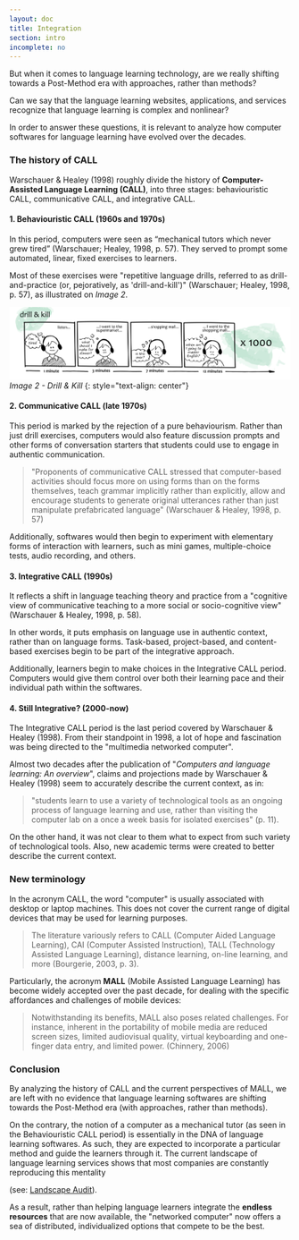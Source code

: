 ```yaml
---
layout: doc
title: Integration
section: intro
incomplete: no
---
```


But when it comes to language learning technology, are we really shifting towards a Post-Method era with approaches, rather than methods? 

Can we say that the language learning websites, applications, and services recognize that language learning is complex and nonlinear? 

In order to answer these questions, it is relevant to analyze how computer softwares for language learning have evolved over the decades.

### The history of CALL

Warschauer & Healey (1998) roughly divide the history of **Computer-Assisted Language Learning (CALL)**, into three stages: behaviouristic CALL, communicative CALL, and integrative CALL.

#### 1. Behaviouristic CALL (1960s and 1970s)

In this period, computers were seen as “mechanical tutors which never grew tired” (Warschauer; Healey, 1998, p. 57). They served to prompt some automated, linear, fixed exercises to learners.

Most of these exercises were "repetitive language drills, referred to as drill-and-practice (or, pejoratively, as 'drill-and-kill')" (Warschauer; Healey, 1998, p. 57), as illustrated on *Image 2*. 

[![Image 2 - Drill & Kill](/images/doc1-intro-drills.jpg)](/images/doc1-intro-drills.jpg)
_Image 2 - Drill & Kill_
{: style="text-align: center"}

#### 2. Communicative CALL (late 1970s)

This period is marked by the rejection of a pure behaviourism. Rather than just drill exercises, computers would also feature discussion prompts and other forms of conversation starters that students could use to engage in authentic communication.

> "Proponents of communicative CALL stressed that computer-based activities should focus more on using forms than on the forms themselves, teach grammar implicitly rather than explicitly, allow and encourage students to generate original utterances rather than just manipulate prefabricated language" (Warschauer & Healey, 1998, p. 57)

Additionally, softwares would then begin to experiment with elementary forms of interaction with learners, such as mini games, multiple-choice tests, audio recording,   and others.

#### 3. Integrative CALL (1990s)

It reflects a shift in language teaching theory and practice from a "cognitive view of communicative teaching to a more social or socio-cognitive view" (Warschauer & Healey, 1998, p. 58). 

In other words, it puts emphasis on language use in authentic context, rather than on language forms. Task-based, project-based, and content-based exercises begin to be part of the integrative approach.

Additionally, learners begin to make choices in the Integrative CALL period. Computers would give them control over both their learning pace and their individual path within the softwares.

#### 4. Still Integrative? (2000-now)

The Integrative CALL period is the last period covered by Warschauer & Healey (1998). From their standpoint in 1998, a lot of hope and fascination was being directed to the "multimedia networked computer". 

Almost two decades after the publication of "*Computers and language learning: An overview*", claims and projections made by Warschauer & Healey (1998) seem to accurately describe the current context, as in:

> "students learn to use a variety of technological tools as an ongoing process of language learning and use, rather than visiting the computer lab on a once a week basis for isolated exercises" (p. 11). 

On the other hand, it was not clear to them what to expect from such variety of technological tools. Also, new academic terms were created to better describe the current context. 

### New terminology

In the acronym CALL, the word "computer" is usually associated with desktop or laptop machines. This does not cover the current range of digital devices that may be used for learning purposes.

> The literature variously refers to CALL (Computer Aided Language Learning), CAI (Computer Assisted Instruction), TALL (Technology Assisted Language Learning), distance learning, on-line learning, and more (Bourgerie, 2003, p. 3).

Particularly, the acronym **MALL** (Mobile Assisted Language Learning) has become widely accepted over the past decade, for dealing with the specific affordances and challenges of mobile devices:

> Notwithstanding its benefits, MALL also poses related challenges. For instance, inherent in the portability of mobile media are reduced screen sizes, limited audiovisual quality, virtual keyboarding and one-finger data entry, and limited power. (Chinnery, 2006)

### Conclusion

By analyzing the history of CALL and the current perspectives of MALL, we are left with no evidence that language learning softwares are shifting towards the Post-Method era (with approaches, rather than methods).

On the contrary, the notion of a computer as a mechanical tutor (as seen in the Behaviouristic CALL period) is essentially in the DNA of language learning softwares. As such, they are expected to incorporate a particular method and guide the learners through it. The current landscape of language learning services shows that most companies are constantly reproducing this mentality 

 (see: <a href="/docs/02-needs/06-landscape-audit.markdown">Landscape Audit</a>).

As a result, rather than helping language learners integrate the **endless resources** that are now available, the "networked computer" now offers a sea of distributed, individualized options that compete to be the best.